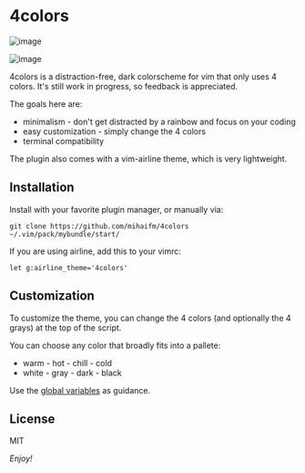 # 4colors

![image](https://user-images.githubusercontent.com/981184/131224929-09ca0ecc-3103-4b14-a1c5-fdaff1afe55f.png)

![image](https://user-images.githubusercontent.com/981184/131224946-04a4da9e-b198-4bd6-846d-67e7ba04b8a7.png)

4colors is a distraction-free, dark colorscheme for vim that only uses 4 colors. It's still work in progress, so feedback is appreciated.

The goals here are:

- minimalism - don't get distracted by a rainbow and focus on your coding
- easy customization - simply change the 4 colors
- terminal compatibility

The plugin also comes with a vim-airline theme, which is very lightweight.

## Installation

Install with your favorite plugin manager, or manually via:

    git clone https://github.com/mihaifm/4colors ~/.vim/pack/mybundle/start/

If you are using airline, add this to your vimrc:

    let g:airline_theme='4colors'

## Customization

To customize the theme, you can change the 4 colors (and optionally the 4 grays) at the top of the script.

You can choose any color that broadly fits into a pallete:

* warm - hot - chill - cold
* white - gray - dark - black

Use the [global variables](https://github.com/mihaifm/4colors/blob/f0b50e4e58f2d6c8a9ae989a26f5d6b2dcaeabee/colors/4colors.vim#L13) as guidance.

## License

MIT

*Enjoy!*
